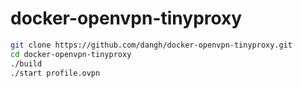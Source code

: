 # docker-openvpn-tinyproxy
 
```sh
git clone https://github.com/dangh/docker-openvpn-tinyproxy.git
cd docker-openvpn-tinyproxy
./build
./start profile.ovpn
```
